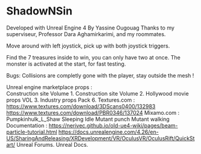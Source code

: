 # ShadowNSin

Developed with Unreal Engine 4
By Yassine Ougouag
Thanks to my superviseur, Professor Dara Aghamirkarimi, and my roommates.

Move around with left joystick, pick up with both joystick triggers.

Find the 7 treasures inside to win, you can only have two at once.
The monster is activated at the start, for fast testing. 


Bugs: 
Collisions are completly gone with the player, stay outside the mesh !

Unreal engine marketplace props :  
Construction site Volume 1.
Construction site Volume 2.
Hollywood movie props VOL 3.
Industry props Pack 6.
Textures.com :
https://www.textures.com/download/3DScans0400/132983
https://www.textures.com/download/PBR0346/137024
Mixamo.com :
Pumpkinhulk_L_Shaw
Sleeping Idle
Mutant punch
Mutant walking
Documentation :
https://nerivec.github.io/old-ue4-wiki/pages/beam-particle-tutorial.html
https://docs.unrealengine.com/4.26/en-US/SharingAndReleasing/XRDevelopment/VR/OculusVR/OculusRift/QuickStart/
Unreal Forums.
Unreal Docs.





